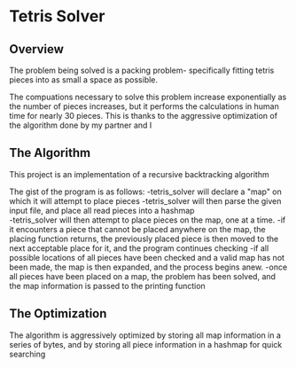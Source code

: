 # Tetris Solver

## Overview
The problem being solved is a packing problem- specifically fitting tetris pieces into as small a space as possible.

The compuations necessary to solve this problem increase exponentially as the number of pieces increases, but it performs the calculations in human time for nearly 30 pieces. This is thanks to the aggressive optimization of the algorithm done by my partner and I

## The Algorithm
This project is an implementation of a recursive backtracking algorithm

The gist of the program is as follows:
	-tetris_solver will declare a "map" on which it will attempt to place pieces
	-tetris_solver will then parse the given input file, and place all read pieces into a hashmap	
	-tetris_solver will then attempt to place pieces on the map, one at a time.
		-if it encounters a piece that cannot be placed anywhere on the map, the placing function returns, the previously placed piece is then moved to the next acceptable place for it, and the program continues checking
		-if all possible locations of all pieces have been checked and a valid map has not been made, the map is then expanded, and the process begins anew.
		-once all pieces have been placed on a map, the problem has been solved, and the map information is passed to the printing function
	
## The Optimization

The algorithm is aggressively optimized by storing all map information in a series of bytes, and by storing all piece information in a hashmap for quick searching
